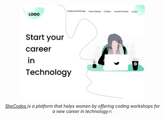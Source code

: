 <p align="center">
  <a href="https://github.com/Singh-Shivani/Hamilton_Flare">
    <img src="Website_Pages_Png/Landing Page.png" alt="Logo" width = 80%> 
</p>
<p align ="center"> 
<i><a href="https://flutter.dev/">SheCodes </a>is a platform that helps women by offering coding workshops for a new career in technology🔥.</i> </p>
<br><br>
  

